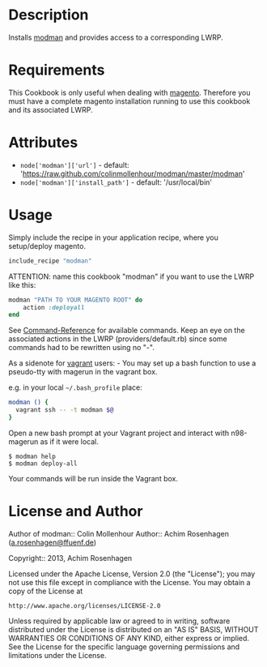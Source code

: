 Description
===========

Installs [modman](https://github.com/colinmollenhour/modman) and provides access to a corresponding LWRP.

Requirements
============

This Cookbook is only useful when dealing with [magento](http://www.magentocommerce.com/). Therefore you must have a complete magento installation running to use this cookbook and its associated LWRP.

Attributes
==========

* `node['modman']['url']` - default: 'https://raw.github.com/colinmollenhour/modman/master/modman'
* `node['modman']['install_path']` - default: '/usr/local/bin'

Usage
=====

Simply include the recipe in your application recipe, where you setup/deploy magento.
```ruby
include_recipe "modman"
```

ATTENTION: name this cookbook "modman" if you want to use the LWRP like this:
```ruby
modman "PATH TO YOUR MAGENTO ROOT" do
	action :deployall
end
```

See [Command-Reference](https://github.com/colinmollenhour/modman) for available commands.
Keep an eye on the associated actions in the LWRP (providers/default.rb) since some commands had to be rewritten using no "-".

As a sidenote for [vagrant](http://www.vagrantup.com) users: - You may set up a bash function to use a pseudo-tty with magerun in the vagrant box.

e.g. in your local `~/.bash_profile` place:
```bash
modman () {
  vagrant ssh -- -t modman $@
}
```

Open a new bash prompt at your Vagrant project and interact with n98-magerun as if it were local.
```
$ modman help
$ modman deploy-all
```

Your commands will be run inside the Vagrant box.

License and Author
==================

Author of modman:: Colin Mollenhour
Author:: Achim Rosenhagen (<a.rosenhagen@ffuenf.de>)

Copyright:: 2013, Achim Rosenhagen

Licensed under the Apache License, Version 2.0 (the "License");
you may not use this file except in compliance with the License.
You may obtain a copy of the License at

    http://www.apache.org/licenses/LICENSE-2.0

Unless required by applicable law or agreed to in writing, software
distributed under the License is distributed on an "AS IS" BASIS,
WITHOUT WARRANTIES OR CONDITIONS OF ANY KIND, either express or implied.
See the License for the specific language governing permissions and
limitations under the License.